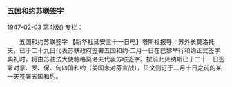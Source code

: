 ### 五国和约苏联签字

1947-02-03
第4版()
专栏：

　　五国和约苏联签字
    【新华社延安三十一日电】塔斯社报导：苏外长莫洛托夫，已于二十九日代表苏联政府签署五国和约·二月一日在巴黎举行和约正式签字典礼时，将由苏驻法大使鲍格莫洛夫代表苏联签字。按前此贝纳斯已于二十一日签署对意、罗、保、匈四国和约（美国未对芬宣战），贝文则订于二月十日之前的某一天签署五国和约。
